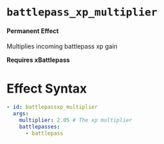 # `battlepass_xp_multiplier`
#### Permanent Effect

Multiplies incoming battlepass xp gain

**Requires xBattlepass**
# Effect Syntax
```yaml
- id: battlepassxp_multiplier
  args:
    multiplier: 2.05 # The xp multiplier
    battlepasses:
      - battlepass
```
